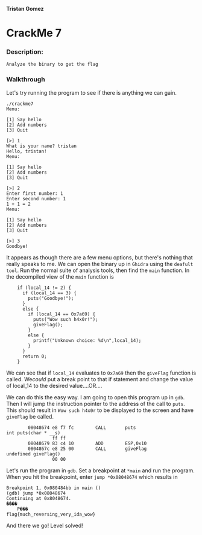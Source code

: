 **Tristan Gomez**

# CrackMe 7

### Description:

`Analyze the binary to get the flag`

### Walkthrough

Let's try running the program to see if there is anything we can gain.

```
./crackme7
Menu:

[1] Say hello
[2] Add numbers
[3] Quit

[>] 1
What is your name? tristan
Hello, tristan!
Menu:

[1] Say hello
[2] Add numbers
[3] Quit

[>] 2 
Enter first number: 1
Enter second number: 1
1 + 1 = 2
Menu:                                                                                                          
                                                                                                               
[1] Say hello                                                                                                  
[2] Add numbers                                                                                                
[3] Quit                                                                                                       
                                                                                                               
[>] 3                                                                                                          
Goodbye!    
```

It appears as though there are a few menu options, but there's nothing that really speaks to me. We can open the binary up in `Ghidra`
using the `deafult tool`. Run the normal suite of analysis tools, then find the `main` function. In the decompiled view of the `main` function is

```
    if (local_14 != 2) {
      if (local_14 == 3) {
        puts("Goodbye!");
      }
      else {
        if (local_14 == 0x7a69) {
          puts("Wow such h4x0r!");
          giveFlag();
        }
        else {
          printf("Unknown choice: %d\n",local_14);
        }
      }
      return 0;
    }
```

We can see that if `local_14` evaluates to `0x7a69` then the `giveFlag` function is called. We*could* put a break point to that if statement and change the value of 
local_14 to the desired value....OR....<br />

We can do this the easy way. I am going to open this program up in `gdb`. Then I will jump the instruction pointer to the address of the call to `puts`. This should
result in `Wow such h4x0r` to be displayed to the screen and have `giveFlag` be called. 

```
        08048674 e8 f7 fc        CALL       puts                                             int puts(char * __s)
                 ff ff
        08048679 83 c4 10        ADD        ESP,0x10
        0804867c e8 25 00        CALL       giveFlag                                         undefined giveFlag()
                 00 00

```

Let's run the program in `gdb`. Set a breakpoint at `*main` and run the program. When you hit the breakpoint, enter `jump *0x08048674` which results in


```
Breakpoint 1, 0x080484bb in main ()
(gdb) jump *0x08048674
Continuing at 0x8048674.
����
    P���
flag{much_reversing_very_ida_wow}
```

And there we go! Level solved!
